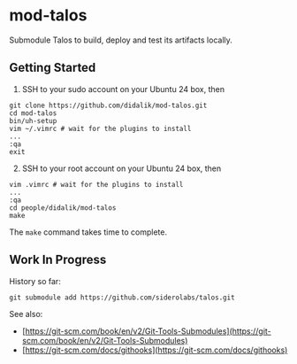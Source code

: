 # mod-talos
Submodule Talos to build, deploy and test its artifacts locally.

## Getting Started

1. SSH to your sudo account on your Ubuntu 24 box, then

```
git clone https://github.com/didalik/mod-talos.git
cd mod-talos
bin/uh-setup
vim ~/.vimrc # wait for the plugins to install
...
:qa
exit
```

2. SSH to your root account on your Ubuntu 24 box, then

```
vim .vimrc # wait for the plugins to install
...
:qa
cd people/didalik/mod-talos
make
```

The `make` command takes time to complete.

## Work In Progress

History so far:

```
git submodule add https://github.com/siderolabs/talos.git
```

See also:

- [https://git-scm.com/book/en/v2/Git-Tools-Submodules](https://git-scm.com/book/en/v2/Git-Tools-Submodules)
- [https://git-scm.com/docs/githooks](https://git-scm.com/docs/githooks)
